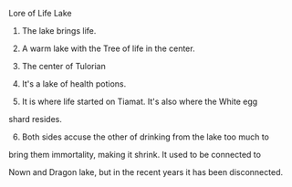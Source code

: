Lore of Life Lake



1. The lake brings life.



2. A warm lake with the Tree of life in the center.



3. The center of Tulorian



4. It's a lake of health potions.



5. It is where life started on Tiamat. It's also where the White egg

shard resides.



6. Both sides accuse the other of drinking from the lake too much to

bring them immortality, making it shrink. It used to be connected to

Nown and Dragon lake, but in the recent years it has been disconnected.

